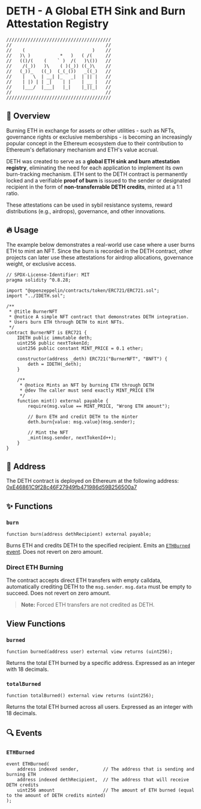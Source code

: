 # DETH - A Global ETH Sink and Burn Attestation Registry
```
///////////////////////////////////////
//                                   //  
//    (                         )    //
//   )\ )           *   )   ( /(     //
//   (()/(    (    ` )  /(   )\())   //
//    /(_))   )\    ( )(_)) ((_)\    //
//   (_))_   ((_)  (_(_())   _((_)   //
//    |   \  | __| |_   _|  | || |   //
//    | |) | | _|    | |    | __ |   //
//    |___/  |___|   |_|    |_||_|   //
//                                   //
///////////////////////////////////////
```
## 🚀 Overview

Burning ETH in exchange for assets or other utilities - such as NFTs, governance rights or exclusive memberships - is becoming an increasingly popular concept in the Ethereum ecosystem due to their contribution to Ethereum's deflationary mechanism and ETH's value accrual.

DETH was created to serve as a **global ETH sink and burn attestation registry**, eliminating the need for each application to implement its own burn-tracking mechanism. ETH sent to the DETH contract is permanently locked and a verifiable **proof of burn** is issued to the sender or designated recipient in the form of **non-transferrable DETH credits**, minted at a 1:1 ratio.

These attestations can be used in sybil resistance systems, reward distributions (e.g., airdrops), governance, and other innovations.

## 🔥 Usage

The example below demonstrates a real-world use case where a user burns ETH to mint an NFT. Since the burn is recorded in the DETH contract, other projects can later use these attestations for airdrop allocations, governance weight, or exclusive access.

```solidity
// SPDX-License-Identifier: MIT
pragma solidity ^0.8.28;

import "@openzeppelin/contracts/token/ERC721/ERC721.sol";
import "../IDETH.sol";

/**
 * @title BurnerNFT
 * @notice A simple NFT contract that demonstrates DETH integration.
 * Users burn ETH through DETH to mint NFTs.
 */
contract BurnerNFT is ERC721 {
    IDETH public immutable deth;
    uint256 public nextTokenId;
    uint256 public constant MINT_PRICE = 0.1 ether;

    constructor(address _deth) ERC721("BurnerNFT", "BNFT") {
        deth = IDETH(_deth);
    }

    /**
     * @notice Mints an NFT by burning ETH through DETH
     * @dev The caller must send exactly MINT_PRICE ETH
     */
    function mint() external payable {
        require(msg.value == MINT_PRICE, "Wrong ETH amount");
        
        // Burn ETH and credit DETH to the minter
        deth.burn{value: msg.value}(msg.sender);
        
        // Mint the NFT
        _mint(msg.sender, nextTokenId++);
    }
}
```

## 🔗 Address

The DETH contract is deployed on Ethereum at the following address: [0xE46861C9f28c46F27949fb471986d59B256500a7](https://etherscan.io/address/0xE46861C9f28c46F27949fb471986d59B256500a7)

<!-- [Contract deployment transaction](https://etherscan.io/tx/0x636bfd0543de9b79f6b0cab79059ff67df39b3f71f7065b211204fac9a06a57c) -->

## ✨ Functions

### `burn`

```solidity
function burn(address dethRecipient) external payable;
```

Burns ETH and credits DETH to the specified recipient. Emits an [`ETHBurned` event](#ethburned). Does not revert on zero amount.

### Direct ETH Burning

The contract accepts direct ETH transfers with empty calldata, automatically crediting DETH to the `msg.sender`. `msg.data` must be empty to succeed. Does not revert on zero amount.

> **Note:** Forced ETH transfers are not credited as DETH.

## View Functions

### `burned`

```solidity
function burned(address user) external view returns (uint256);
```

Returns the total ETH burned by a specific address. Expressed as an integer with 18 decimals.

### `totalBurned`

```solidity
function totalBurned() external view returns (uint256);
```

Returns the total ETH burned across all users. Expressed as an integer with 18 decimals.

## 🔍 Events

### `ETHBurned`

```solidity
event ETHBurned(
    address indexed sender,         // The address that is sending and burning ETH
    address indexed dethRecipient,  // The address that will receive DETH credits
    uint256 amount                  // The amount of ETH burned (equal to the amount of DETH credits minted)
);
```